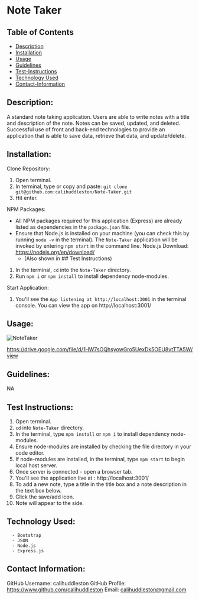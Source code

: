 # Note Taker

## Table of Contents

- [Description](#description)
- [Installation](#install)
- [Usage](#usage)
- [Guidelines](#guidelines)
- [Test-Instructions](#test)
- [Technology Used](#techused)
- [Contact-Information](#email)

## Description:

A standard note taking application. Users are able to write notes with a title and description of the note. Notes can be saved, updated, and deleted. 
Successful use of front and back-end technologies to provide an application that is able to save data, retrieve that data, and update/delete. 

## Installation:

Clone Repository:
1. Open terminal.
2. In terminal, type or copy and paste: `git clone git@github.com:calihuddleston/Note-Taker.git`
3. Hit enter.

NPM Packages:
 - All NPM packages required for this application (Express) are already listed as dependencies in the `package.json` file.
 - Ensure that Node.js is installed on your machine (you can check this by running `node -v` in the terminal). The `Note-Taker` application will be invoked by entering `npm start` in the command line.
            Node.js Download: https://nodejs.org/en/download/
      - (Also shown in ## Test Instructions)
1. In the terminal, `cd` into the `Note-Taker` directory.
2. Run `npm i` or `npm install` to install dependency node-modules.

Start Application: 
1. You'll see the `App listening at http://localhost:3001` in the terminal console. You can view the app on http://localhost:3001/

## Usage:
![NoteTaker](https://user-images.githubusercontent.com/102004484/217710424-3dc01a8c-7eed-4be6-a9e4-7af6fff46828.png)

https://drive.google.com/file/d/1HW7sOQhsyowGro5UexDk5OEU8vtTTA5W/view

## Guidelines:

NA

## Test Instructions:

1. Open terminal.
2. `cd` into `Note-Taker` directory.
3. In the terminal, type `npm install` or `npm i` to install dependency node-modules.
4. Ensure node-modules are installed by checking the file directory in your code editor. 
5. If node-modules are installed, in the terminal, type `npm start` to begin local host server.
6. Once server is connected - open a browser tab. 
7. You'll see the application live at : http://localhost:3001/
8. To add a new note, type a title in the title box and a note description in the text box below. 
9. Click the save/add icon.
10. Note will appear to the side.

## Technology Used:

      - Bootstrap 
      - JSON 
      - Node.js 
      - Express.js

## Contact Information:

GitHub Username: calihuddleston
GitHub Profile: https://www.github.com/calihuddleston
Email: calihuddleston@gmail.com
